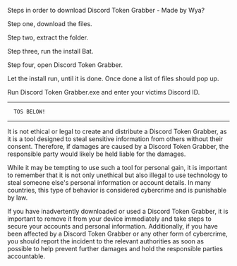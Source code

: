 Steps in order to download Discord Token Grabber - Made by Wya?

Step one, download the files.

Step two, extract the folder.

Step three, run the install Bat.

Step four, open Discord Token Grabber.

Let the install run, until it is done. Once done a list of files should pop up.

Run Discord Token Grabber.exe and enter your victims Discord ID.

------------------------
      TOS BELOW!
------------------------

It is not ethical or legal to create and distribute a Discord Token Grabber, as it is a tool designed to steal sensitive information from others without their consent. Therefore, if damages are caused by a Discord Token Grabber, the responsible party would likely be held liable for the damages.

While it may be tempting to use such a tool for personal gain, it is important to remember that it is not only unethical but also illegal to use technology to steal someone else's personal information or account details. In many countries, this type of behavior is considered cybercrime and is punishable by law.

If you have inadvertently downloaded or used a Discord Token Grabber, it is important to remove it from your device immediately and take steps to secure your accounts and personal information. Additionally, if you have been affected by a Discord Token Grabber or any other form of cybercrime, you should report the incident to the relevant authorities as soon as possible to help prevent further damages and hold the responsible parties accountable.
